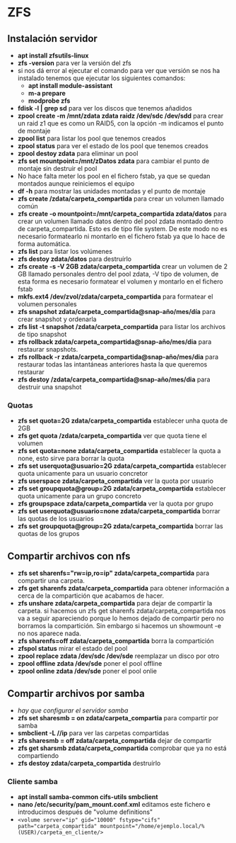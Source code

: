# ZFS
## Instalación servidor
- **apt install zfsutils-linux**
- **zfs -version** para ver la versión del zfs
- si nos dá error al ejecutar el comando para ver que versión se nos ha instalado tenemos que ejecutar los siguientes comandos:
  - **apt install module-assistant**
  - **m-a prepare**
  - **modprobe zfs**
- **fdisk -l | grep sd** para ver los discos que tenemos añadidos
- **zpool create -m /mnt/zdata zdata raidz /dev/sdc /dev/sdd** para crear un raid z1 que es como un RAID5, con la opción -m indicamos el punto de montaje
- **zpool list** para listar los pool que tenemos creados
- **zpool status** para ver el estado de los pool que tenemos creados
- **zpool destoy zdata** para eliminar un pool
- **zfs set mountpoint=/mnt/zDatos zdata** para cambiar el punto de montaje sin destruir el pool
- No hace falta meter los pool en el fichero fstab, ya que se quedan montados aunque reiniciemos el equipo
- **df -h** para mostrar las unidades montadas y el punto de montaje
- **zfs create /zdata/carpeta_compartida** para crear un volumen llamado común
- **zfs create -o mountpoint=/mnt/carpeta_compartida zdata/datos** para crear un volumen llamado datos dentro del pool zdata montado dentro de carpeta_compartida. Esto es de tipo file system. De este modo no es necesario formatearlo ni montarlo en el fichero fstab ya que lo hace de forma automática.
- **zfs list** para listar los volúmenes
- **zfs destoy zdata/datos** para destruírlo
- **zfs create -s -V 2GB zdata/carpeta_compartida** crear un volumen de 2 GB llamado personales dentro del pool zdata, -V tipo de volumen, de esta forma es necesario formatear el volumen y montarlo en el fichero fstab
- **mkfs.ext4 /dev/zvol/zdata/carpeta_compartida** para formatear el volumen personales
- **zfs snapshot zdata/carpeta_compartida@snap-año/mes/día** para crear snapshot y ordenarla
- **zfs list -t snapshot /zdata/carpeta_compartida** para listar los archivos de tipo snapshot
- **zfs rollback zdata/carpeta_compartida@snap-año/mes/dia** para restaurar snapshots.
- **zfs rollback -r zdata/carpeta_compartida@snap-año/mes/dia** para restaurar todas las intantáneas anteriores hasta la que queremos restaurar
- **zfs destoy /zdata/carpeta_compartida@snap-año/mes/dia** para destruir una snapshot
### Quotas
- **zfs set quota=2G zdata/carpeta_compartida** establecer unha quota de 2GB
- **zfs get quota /zdata/carpeta_compartida** ver que quota tiene el volumen
- **zfs set quota=none zdata/carpeta_compartida** establecer la quota a none, esto sirve para borrar la quota
- **zfs set userquota@usuario=2G zdata/carpeta_compartida** establecer quota unicamente para un usuario concretor
- **zfs userspace zdata/carpeta_compartida** ver la quota por usuario
- **zfs set groupquota@group=2G zdata/carpeta_compartida** establecer quota unicamente para un grupo concreto
- **zfs groupspace zdata/carpeta_compartida** ver la quota por grupo
- **zfs set userquota@usuario=none zdata/carpeta_compartida** borrar las quotas de los usuarios
- **zfs set groupquota@group=2G zdata/carpeta_compartida** borrar las quotas de los grupos

## Compartir archivos con nfs
- **zfs set sharenfs="rw=ip,ro=ip" zdata/carpeta_compartida** para compartir una carpeta.
- **zfs get sharenfs zdata/carpeta_compartida** para obtener información a cerca de la compartición que acabamos de hacer.
- **zfs unshare zdata/carpeta_compartida** para dejar de compartir la carpeta. si hacemos un zfs get sharenfs zdata/carpeta_compartida nos va a seguir apareciendo porque lo hemos dejado de compartir pero no borramos la compartición. Sin embargo si hacemos un showmount -e no nos aparece nada.
- **zfs sharenfs=off zdata/carpeta_compartida** borra la compartición
- **zfspol status** mirar el estado del pool
- **zpool replace zdata /dev/sdc /dev/sde** reemplazar un disco por otro
- **zpool offline zdata /dev/sde** poner el pool offline
- **zpool online zdata /dev/sde** poner el pool onlie

## Compartir archivos por samba
- *hay que configurar el servidor samba*
- **zfs set sharesmb = on zdata/carpeta_compartia** para compartir por samba
- **smbclient -L //ip** para ver las carpetas compartidas
- **zfs sharesmb = off zdata/carpeta_compartida** dejar de compartir
- **zfs get sharsmb zdata/carpeta_compartida** comprobar que ya no está compartiendo
- **zfs destoy zdata/carpeta_compartida** destruírlo
### Cliente samba
- **apt install samba-common cifs-utils smbclient**
- **nano /etc/security/pam_mount.conf.xml** editamos este fichero e introducimos después de "volume definitions"
- ```<volume server="ip" gid="10000" fstype="cifs" path="carpeta_compartida" mountpoint="/home/ejemplo.local/%(USER)/carpeta_en_cliente/>```